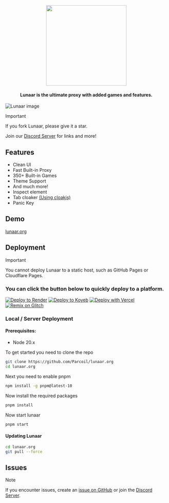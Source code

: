 <div align=center>

<img src="https://github.com/Parcoil/lunaar.org/blob/main/public/media/LLBIG.svg" height="250px">
<h4 align="center">Lunaar is the ultimate proxy with added games and features.</h4>
</div>

![Lunaar image](https://i.imgur.com/j3QKeVE.png)

> [!IMPORTANT]
> If you fork Lunaar, please give it a star.

Join our [Discord Server](https://dsc.gg/parcoil) for links and more!

## Features

- Clean UI
- Fast Built-in Proxy
- 350+ Built-in Games
- Theme Support
- And much more!
- Inspect element
- Tab cloaker [(Using cloakjs)](https://github.com/Parcoil/cloak)
- Panic Key

## Demo

[lunaar.org](https://lunaar.org)

## Deployment

> [!IMPORTANT]
> You cannot deploy Lunaar to a static host, such as GitHub Pages or Cloudflare Pages.

### You can click the button below to quickly deploy to a platform.

[![Deploy to Render](https://binbashbanana.github.io/deploy-buttons/buttons/remade/render.svg)](https://render.com/deploy?repo=https://github.com/Parcoil/lunaar.org)
[![Deploy to Koyeb](https://binbashbanana.github.io/deploy-buttons/buttons/remade/koyeb.svg)](https://app.koyeb.com/deploy?type=git&repository=github.com/Parcoil/lunaar.org&branch=main&name=Lunaar)
[![Deploy with Vercel](https://binbashbanana.github.io/deploy-buttons/buttons/remade/vercel.svg)](https://vercel.com/new/clone?repositoryurl=https://github.com/Parcoil/lunaar.org)
<a target="_blank" href="https://glitch.com/edit/#!/import/github/parcoil/lunaar.org"><img alt="Remix on Glitch" src="https://binbashbanana.github.io/deploy-buttons/buttons/remade/glitch.svg"></a>

### Local / Server Deployment

#### Prerequisites:

- Node 20.x

To get started you need to clone the repo

```bash
git clone https://github.com/Parcoil/lunaar.org
cd lunaar.org
```

Next you need to enable pnpm

```bash
npm install -g pnpm@latest-10
```

Now install the required packages

```bash
pnpm install
```

Now start lunaar

```bash
pnpm start
```

#### Updating Lunaar

```bash
cd lunaar.org
git pull --force
```

## Issues

> [!NOTE]
> If you encounter issues, create an [issue on GitHub](https://github.com/Parcoil/lunaar.org/issues/new) or join the [Discord Server](https://dsc.gg/parcoil).
